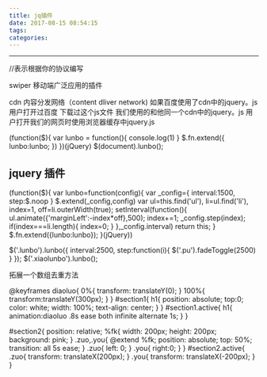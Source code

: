 ```yaml
---
title: jq插件
date: 2017-08-15 08:54:15
tags:
categories:
---
```

------

<!-- more -->
<link href="//cdn.bootcss.com/fullPage.js/2.7.9/jquery.fullPage.css" rel="stylesheet">
//表示根据你的协议编写

swiper 移动端广泛应用的插件

cdn 内容分发网络（content dliver network)
如果百度使用了cdn中的jquery。js 用户打开过百度
下载过这个js文件 我们使用的和他同一个cdn中的jquery。js
用户打开我们的网页时使用浏览器缓存中jquery.js

(function($){
   var lunbo = function(){
	 console.log(1)
	 }
	 $.fn.extend({
	 lunbo:lunbo;
	 })
})(jQuery)
$(document).lunbo();


## jquery 插件
(function($){
	var lunbo=function(config){
		var _config={
			interval:1500,
			step:$.noop
		}
		$.extend(_config,config)
        var ul=this.find('ul'),
            li=ul.find('li'),
            index=1,
            off=li.outerWidth(true);
           setInterval(function(){
           	ul.animate({'marginLeft':-index*off},500);
           	index+=1;
           	_config.step(index);
           	if(index===li.length){
           		index=0;
           	}
           },_config.interval)
           return this;
	}
	$.fn.extend({lunbo:lunbo});
}(jQuery))

$('.lunbo').lunbo({
		interval:2500,
        step:function(i){
            $('.pu').fadeToggle(2500)
        }
	});
	$('.xiaolunbo').lunbo();


拓展一个数组去重方法
<!-- $.quchong([1,1,1,2,3])

reverseString -->

<!-- $.quchong(function(x){
	x.each(function(i,v){

	})
})


$.extend(reverseString:function(obj){
	return obj.slipt('').reverse().join('')
})
$.rs('123') -->

@keyframes diaoluo{
   0%{
     transform: translateY(0);
   }
   100%{
     transform:translateY(300px);
   }
}
#section1{
  h1{
    position: absolute;
    top:0;
    color: white;
    width: 100%;
    text-align: center;
  }
}
#section1.active{
  h1{
    animation:diaoluo .8s ease both infinite alternate 1s;
  }
}

#section2{
    position: relative;
    %fk{
      width: 200px;
      height: 200px;
      background: pink;
    }
    .zuo,.you{
      @extend %fk;
      position: absolute;
      top: 50%;
      transition: all 5s ease;
    }
    .zuo{
      left: 0;
    }
    .you{
      right:0;
    }
}
#section2.active{
  .zuo{
    transform: translateX(200px);
  }
  .you{
    transform: translateX(-200px);
  }
}



<!DOCTYPE html>
<html lang="en">
<head>
	<meta charset="UTF-8">
	<title>Document</title>
</head>
<script src="jquery-1.12.0.js"></script>
<body>
	<script>
	// $.extend({
	// 	reverseString:function(s){
	// 		for( var i =s.length-1,r='';i>=0;i--){
 //               r+= s[i]
	// 		}
	// 		return r;
	// 	}
	// })
	// $.extend({
	// 	reverseString:function(s){
	// 		return r.split('').reverse().join('')  //先变成数组然后调用数组的反的方法在转回去
	// 	}
	// })

	// $.extend({
	// 	reverseString:function(s){
	// 		for( var i =s.length-1,r='';i>=0;i--){
 //               r+= s[i]
	// 		}
	// 		return r;
	// 	},
	// 	quchong:function(arr){
	// 		var r =[];
	// 		// $.each(arr,function(i,v){
	// 		// 	if( $.inArray(v,r) === -1){
	// 		// 	       r.push(v)
	// 		// 	}
	// 		// })
	// 		// return r;
	// 		var dict = {};
	// 		for(var i=0;i<arr.length;i++){
	// 			var v = arr[i]
	// 			if(!dict[v]){
	// 				dict[v] = true;
	// 				r.push(v);
	// 			}
	// 		}
	// 		return r;
	// 	}
	// })

    
 
    // $.extend({
     // quchong:function(arr){
    	// var r = [];
    	// $.each(arr,function(i,v){
     //        if( $.inArray(v,r) === -1 ){
     //        	r.push(v)
     //        }
    	// })
     //    return r;
     //  }
     // quchong:function(arr){
     // 	var dict = {};
     // 	var r = [];
     // 	for(var i=0;i<arr.length;i++){
     // 		var v = arr[i]
     // 		if(!dict[v]){
     // 			dict[v]=true;
     // 			r.push(v);
     // 		}
     // 	}
     // 	return r;
     // }   
     // reverseString:function(s){
     //      return s.split('').reverse().join()
     // }
     // reverseString:function(s){
     // 	var r='';
     // 	for( var i=s.length-1;i>=0;i--){
     // 		r += s[i]
     // 	}
     // 	return r;
     // }    	
    // })
    // var a = $.quchong([1,2,3,2,4,5,2,2,1,1])
    // console.log(a)
    // var a = $.reverseString('abc')
    // console.log(a)

    // $.extend({
    // 	fanlai:function(v){
    //        return v.split('').reverse().join('')
    // 	}
    // })
    // var a = $.fanlai('abc')
    // console.log(a)


    // $.fn.extend({
    // 	bianlan:function(){
    // 		this.css('color','red')
    // 		return this;
    // 	}
    // })
	</script>
</body>
</html>